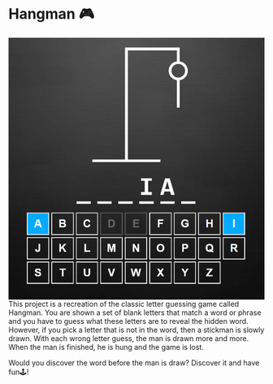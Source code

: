 # Hangman 🎮
<img align="center" alt="banner" width="auto" src="Hangman.PNG">
This project is a recreation of the classic letter guessing game called Hangman. You are shown a set of blank letters that match a word or phrase and you have to guess what these letters are to reveal the hidden word. However, if you pick a letter that is not in the word, then a stickman is slowly drawn. With each wrong letter guess, the man is drawn more and more. When the man is finished, he is hung and the game is lost.

Would you discover the word before the man is draw? Discover it and have fun🕹️!

